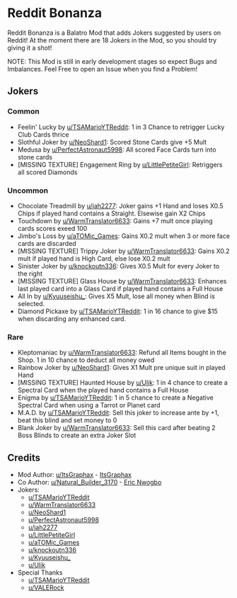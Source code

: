 # Reddit Bonanza
Reddit Bonanza is a Balatro Mod that adds Jokers suggested by users on Reddit!
At the moment there are 18 Jokers in the Mod, so you should try giving it a shot!

NOTE: This Mod is still in early development stages so expect Bugs and Imbalances.
Feel Free to open an Issue when you find a Problem!

## Jokers
### Common
- Feelin' Lucky by [u/TSAMarioYTReddit](https://reddit.com/u/TSAMarioYTReddit): 1 in 3 Chance to retrigger Lucky Club Cards thrice
- Slothful Joker by [u/NeoShard1](https://reddit.com/u/NeoShard1): Scored Stone Cards give +5 Mult
- Medusa by [u/PerfectAstronaut5998](https://reddit.com/u/PerfectAstronaut5998): All scored Face Cards turn into stone cards
- [MISSING TEXTURE] Engagement Ring by [u/LittlePetiteGirl](https://reddit.com/u/LittlePetiteGirl): Retriggers all scored Diamonds
### Uncommon
- Chocolate Treadmill by [u/jah2277](https://reddit.com/u/jah2277): Joker gains +1 Hand and loses X0.5 Chips if played hand contains a Straight. Elsewise gain X2 Chips
- Touchdown by [u/WarmTranslator6633](https://reddit.com/u/WarmTranslator6633): Gains +7 mult once playing cards scores exeed 100
- Jimbo's Loss by [u/aTOMic_Games](https://reddit.com/u/aTOMic_Games): Gains X0.2 mult when 3 or more face cards are discarded
- [MISSING TEXTURE] Trippy Joker by [u/WarmTranslator6633](https://reddit.com/u/WarmTranslator6633): Gains X0.2 mult if played hand is High Card, else lose X0.2 mult 
- Sinister Joker by [u/knockoutn336](https://reddit.com/u/knockoutn336): Gives X0.5 Mult for every Joker to the right
- [MISSING TEXTURE] Glass House by [u/WarmTranslator6633](https://reddit.com/u/WarmTranslator6633): Enhances last played card into a Glass Card if played hand contains a Full House
- All In by [u/Kyuuseishu_](https://reddit.com/u/Kyuuseishu_): Gives X5 Mult, lose all money when Blind is selected.
- Diamond Pickaxe by [u/TSAMarioYTReddit](https://reddit.com/u/TSAMarioYTReddit): 1 in 16 chance to give $15 when discarding any enhanced card.
### Rare
- Kleptomaniac by [u/WarmTranslator6633](https://reddit.com/u/WarmTranslator6633): Refund all Items bought in the Shop. 1 in 10 chance to deduct all money owed
- Rainbow Joker by [u/NeoShard1](https://reddit.com/u/NeoShard1): Gives X1 Mult pre unique suit in played Hand
- [MISSING TEXTURE] Haunted House by [u/Ulik](https://reddit.com/u/Ulik): 1 in 4 chance to create a Spectral Card when the played hand contains a Full House
- Enigma by [u/TSAMarioYTReddit](https://reddit.com/u/TSAMarioYTReddit): 1 in 5 chance to create a Negative Spectral Card when using a Tarrot or Planet card
- M.A.D. by [u/TSAMarioYTReddit](https://reddit.com/u/TSAMarioYTReddit): Sell this joker to increase ante by +1, beat this blind and set money to 0
- Blank Joker by [u/WarmTranslator6633](https://reddit.com/u/WarmTranslator6633): Sell this card after beating 2 Boss Blinds to create an extra Joker Slot

## Credits
- Mod Author: [u/ItsGraphax](https://reddit.com/u/ItsGraphax) - [ItsGraphax](github.com/ItsGraphax)
- Co Author: [u/Natural_Builder_3170](https://reddit.com/u/Natural_Builder_3170) - [Eric Nwogbo](https://github.com/Git-i)
- Jokers:
    - [u/TSAMarioYTReddit](https://reddit.com/u/TSAMarioYTReddit)
    - [u/WarmTranslator6633](https://reddit.com/u/WarmTranslator6633)
    - [u/NeoShard1](https://reddit.com/u/NeoShard1)
    - [u/PerfectAstronaut5998](https://reddit.com/u/PerfectAstronaut5998)
    - [u/jah2277](https://reddit.com/u/jah2277)
    - [u/LittlePetiteGirl](https://reddit.com/u/LittlePetiteGirl)
    - [u/aTOMic_Games](https://reddit.com/u/aTOMic_Games)
    - [u/knockoutn336](https://reddit.com/u/knockoutn336)
    - [u/Kyuuseishu_](https://reddit.com/u/Kyuuseishu_)
    - [u/Ulik](https://reddit.com/u/Ulik)
- Special Thanks
    - [u/TSAMarioYTReddit](https://reddit.com/u/TSAMarioYTReddit)
    - [u/VALERock](https://reddit.com/u/VALERock)
